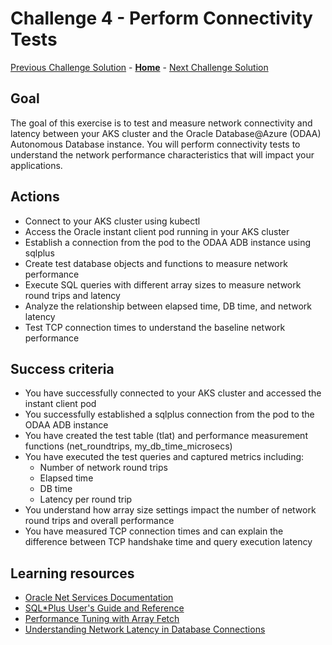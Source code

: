 # Challenge 4 - Perform Connectivity Tests

[Previous Challenge Solution](challenge-03.md) - **[Home](../Readme.md)** - [Next Challenge Solution](challenge-05.md)

## Goal 

The goal of this exercise is to test and measure network connectivity and latency between your AKS cluster and the Oracle Database@Azure (ODAA) Autonomous Database instance. You will perform connectivity tests to understand the network performance characteristics that will impact your applications.

## Actions

* Connect to your AKS cluster using kubectl
* Access the Oracle instant client pod running in your AKS cluster
* Establish a connection from the pod to the ODAA ADB instance using sqlplus
* Create test database objects and functions to measure network performance
* Execute SQL queries with different array sizes to measure network round trips and latency
* Analyze the relationship between elapsed time, DB time, and network latency
* Test TCP connection times to understand the baseline network performance

## Success criteria

* You have successfully connected to your AKS cluster and accessed the instant client pod
* You successfully established a sqlplus connection from the pod to the ODAA ADB instance
* You have created the test table (tlat) and performance measurement functions (net_roundtrips, my_db_time_microsecs)
* You have executed the test queries and captured metrics including:
  - Number of network round trips
  - Elapsed time
  - DB time
  - Latency per round trip
* You understand how array size settings impact the number of network round trips and overall performance
* You have measured TCP connection times and can explain the difference between TCP handshake time and query execution latency

## Learning resources
* [Oracle Net Services Documentation](https://docs.oracle.com/en/database/oracle/oracle-database/)
* [SQL*Plus User's Guide and Reference](https://docs.oracle.com/en/database/oracle/oracle-database/19/sqpug/)
* [Performance Tuning with Array Fetch](https://docs.oracle.com/en/database/oracle/oracle-database/19/tgdba/tuning-sql.html)
* [Understanding Network Latency in Database Connections](https://learn.microsoft.com/en-us/azure/architecture/best-practices/network-latency)
